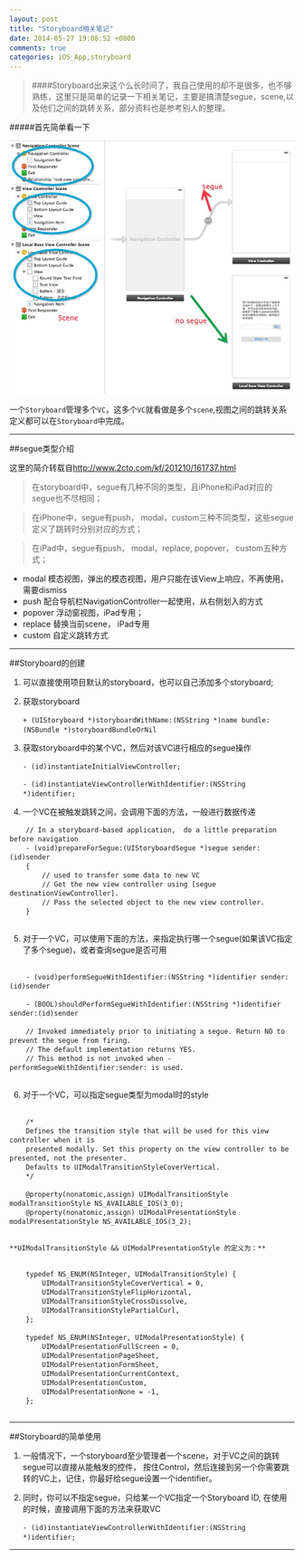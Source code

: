 ```yaml
---
layout: post
title: "Storyboard相关笔记"
date: 2014-05-27 19:08:52 +0800
comments: true
categories: iOS_App,storyboard
---
```


>####Storyboard出来这个么长时间了，我自己使用的却不是很多，也不够熟练，这里只是简单的记录一下相关笔记，主要是搞清楚segue，scene,以及他们之间的跳转关系，部分资料也是参考别人的整理。<!--more-->


#####首先简单看一下

![summary](/images/2014-05-27-01.png)

一个`Storyboard`管理多个`VC`，这多个`VC`就看做是多个`scene`,视图之间的跳转关系定义都可以在`Storyboard`中完成。

--------------



##segue类型介绍

这里的简介转载自<http://www.2cto.com/kf/201210/161737.html>
>在storyboard中，segue有几种不同的类型，且iPhone和iPad对应的segue也不尽相同；

>在iPhone中，segue有push， modal，custom三种不同类型，这些segue定义了跳转时分别对应的方式；

>在iPad中，segue有push， modal，replace, popover， custom五种方式；

- modal 模态视图，弹出的模态视图，用户只能在该View上响应，不再使用，需要dismiss
- push  配合导航栏NavigationController一起使用，从右侧划入的方式
- popover 浮动窗视图，iPad专用；
- replace  替换当前scene， iPad专用
- custom  自定义跳转方式



------------



##Storyboard的创建

1. 可以直接使用项目默认的storyboard，也可以自己添加多个storyboard;
2. 获取storyboard

   `+ (UIStoryboard *)storyboardWithName:(NSString *)name bundle:(NSBundle *)storyboardBundleOrNil`

3. 获取storyboard中的某个VC，然后对该VC进行相应的segue操作
	
   `- (id)instantiateInitialViewController;`
   
   `- (id)instantiateViewControllerWithIdentifier:(NSString *)identifier;`
4. 一个VC在被触发跳转之间，会调用下面的方法，一般进行数据传递

```	
	// In a storyboard-based application,  do a little preparation before navigation
	- (void)prepareForSegue:(UIStoryboardSegue *)segue sender:(id)sender
	{
    	// used to transfer some data to new VC
   		// Get the new view controller using [segue destinationViewController].
    	// Pass the selected object to the new view controller.
	}
	
```

5. 对于一个VC，可以使用下面的方法，来指定执行哪一个segue(如果该VC指定了多个segue)，或者查询segue是否可用
  
```
	
	- (void)performSegueWithIdentifier:(NSString *)identifier sender:(id)sender
	
	- (BOOL)shouldPerformSegueWithIdentifier:(NSString *)identifier sender:(id)sender 
	
	// Invoked immediately prior to initiating a segue. Return NO to prevent the segue from firing.
	// The default implementation returns YES. 
	// This method is not invoked when -performSegueWithIdentifier:sender: is used.
	
```

6. 对于一个VC，可以指定segue类型为modal时的style

```
	
	/*
  	Defines the transition style that will be used for this view controller when it is 
  	presented modally. Set this property on the view controller to be presented, not the presenter.
  	Defaults to UIModalTransitionStyleCoverVertical.
	*/
	
	@property(nonatomic,assign) UIModalTransitionStyle modalTransitionStyle NS_AVAILABLE_IOS(3_0);
	@property(nonatomic,assign) UIModalPresentationStyle modalPresentationStyle NS_AVAILABLE_IOS(3_2);
	
```
	
	**UIModalTransitionStyle && UIModalPresentationStyle 的定义为：**

```
	
	typedef NS_ENUM(NSInteger, UIModalTransitionStyle) {
    	UIModalTransitionStyleCoverVertical = 0,
    	UIModalTransitionStyleFlipHorizontal,
    	UIModalTransitionStyleCrossDissolve,
    	UIModalTransitionStylePartialCurl,
	};

	typedef NS_ENUM(NSInteger, UIModalPresentationStyle) {
    	UIModalPresentationFullScreen = 0,
    	UIModalPresentationPageSheet,
    	UIModalPresentationFormSheet,
    	UIModalPresentationCurrentContext,
    	UIModalPresentationCustom,
    	UIModalPresentationNone = -1,               
	};
	
```
	
	
	

-------------

##Storyboard的简单使用

1. 一般情况下，一个storyboard至少管理者一个scene，对于VC之间的跳转segue可以直接从能触发的控件，
  按住Control，然后连接到另一个你需要跳转的VC上，记住，你最好给segue设置一个identifier。
  
2. 同时，你可以不指定segue，只给某一个VC指定一个Storyboard ID, 在使用的时候，直接调用下面的方法来获取VC

	`- (id)instantiateViewControllerWithIdentifier:(NSString *)identifier;`

--------------







